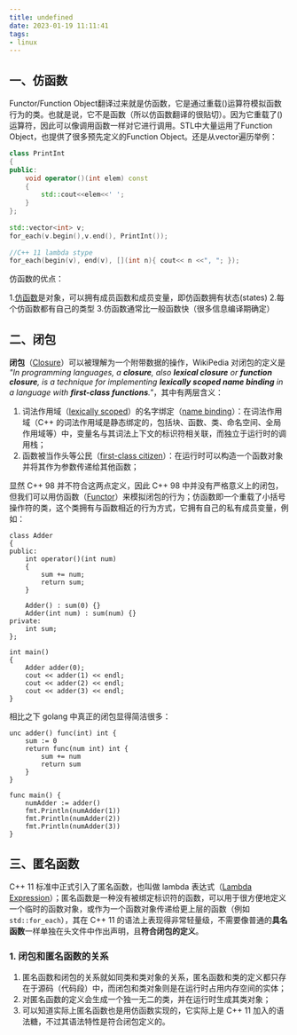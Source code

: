 ```yaml
---
title: undefined
date: 2023-01-19 11:11:41
tags:
- linux
---
```


## 一、仿函数

Functor/Function Object翻译过来就是仿函数，它是通过重载()运算符模拟函数行为的类。也就是说，它不是函数（所以仿函数翻译的很贴切）。因为它重载了()运算符，因此可以像调用函数一样对它进行调用。STL中大量运用了Function Object，也提供了很多预先定义的Function Object。还是从vector遍历举例：

```c++
class PrintInt
{
public:
    void operator()(int elem) const
    {
        std::cout<<elem<<' ';
    }
};
 
std::vector<int> v;
for_each(v.begin(),v.end(), PrintInt()); 
 
//C++ 11 lambda stype
for_each(begin(v), end(v), [](int n){ cout<< n <<", "; });
```

仿函数的优点：

1.[仿函数](https://so.csdn.net/so/search?q=仿函数&spm=1001.2101.3001.7020)是对象，可以拥有成员函数和成员变量，即仿函数拥有状态(states)
2.每个仿函数都有自己的类型
3.仿函数通常比一般函数快（很多信息编译期确定）

## 二、闭包

**闭包**（[Closure](https://link.zhihu.com/?target=https%3A//en.wikipedia.org/wiki/Closure_(computer_programming))）可以被理解为一个附带数据的操作，WikiPedia 对闭包的定义是 *"In programming languages, a **closure**, also **lexical closure** or **function closure**, is a technique for implementing **lexically scoped name binding** in a language with **first-class functions**."*，其中有两层含义：

1. 词法作用域（[lexically scoped](https://link.zhihu.com/?target=https%3A//en.wikipedia.org/wiki/Lexically_scoped)）的名字绑定（[name binding](https://link.zhihu.com/?target=https%3A//en.wikipedia.org/wiki/Name_binding)）：在词法作用域（C++ 的词法作用域是静态绑定的，包括块、函数、类、命名空间、全局作用域等）中，变量名与其词法上下文的标识符相关联，而独立于运行时的调用栈；
2. 函数被当作头等公民（[first-class citizen](https://link.zhihu.com/?target=https%3A//en.wikipedia.org/wiki/First-class_citizen)）：在运行时可以构造一个函数对象并将其作为参数传递给其他函数；

显然 C++ 98 并不符合这两点定义，因此 C++ 98 中并没有严格意义上的闭包，但我们可以用仿函数（[Functor](https://link.zhihu.com/?target=https%3A//www.geeksforgeeks.org/functors-in-cpp/)）来模拟闭包的行为；仿函数即一个重载了小括号操作符的类，这个类拥有与函数相近的行为方式，它拥有自己的私有成员变量，例如：

```
class Adder
{
public:
    int operator()(int num)
    {
        sum += num;
        return sum;
    }

    Adder() : sum(0) {}
    Adder(int num) : sum(num) {}
private:
    int sum;
};

int main()
{
    Adder adder(0);
    cout << adder(1) << endl;
    cout << adder(2) << endl;
    cout << adder(3) << endl;
}
```

相比之下 golang 中真正的闭包显得简洁很多：

```
unc adder() func(int) int {
    sum := 0
    return func(num int) int {
        sum += num
        return sum
    }
}

func main() {
    numAdder := adder()
    fmt.Println(numAdder(1))
    fmt.Println(numAdder(2))
    fmt.Println(numAdder(3))
}
```

## 三、匿名函数

C++ 11 标准中正式引入了匿名函数，也叫做 lambda 表达式（[Lambda Expression](https://link.zhihu.com/?target=https%3A//en.cppreference.com/w/cpp/language/lambda)）；匿名函数是一种没有被绑定标识符的函数，可以用于很方便地定义一个临时的函数对象，或作为一个函数对象传递给更上层的函数（例如 `std::for_each`），其在 C++ 11 的语法上表现得非常轻量级，不需要像普通的**具名函数**一样单独在头文件中作出声明，且**符合闭包的定义**。

### 1. 闭包和匿名函数的关系

1. 匿名函数和闭包的关系就如同类和类对象的关系，匿名函数和类的定义都只存在于源码（代码段）中，而闭包和类对象则是在运行时占用内存空间的实体；
2. 对匿名函数的定义会生成一个独一无二的类，并在运行时生成其类对象；
3. 可以知道实际上匿名函数也是用仿函数实现的，它实际上是 C++ 11 加入的语法糖，不过其语法特性是符合闭包定义的。